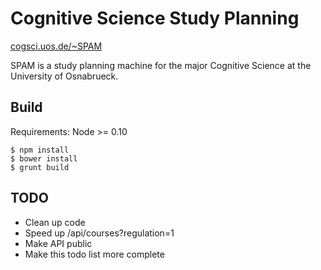 # Cognitive Science Study Planning #
[cogsci.uos.de/~SPAM](https://cogsci.uos.de/~SPAM)

SPAM is a study planning machine for the major Cognitive Science at the University of Osnabrueck.

## Build ##

Requirements: Node >= 0.10

	$ npm install
	$ bower install
	$ grunt build


## TODO ##

* Clean up code
* Speed up /api/courses?regulation=1
* Make API public
* Make this todo list more complete
